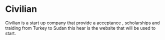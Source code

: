 <h1>Civilian</h1>
<p>Civilian is a start up company that provide a acceptance , scholarships and traiding from Turkey to Sudan 
this hear is the website that will be used to start.
</p>

